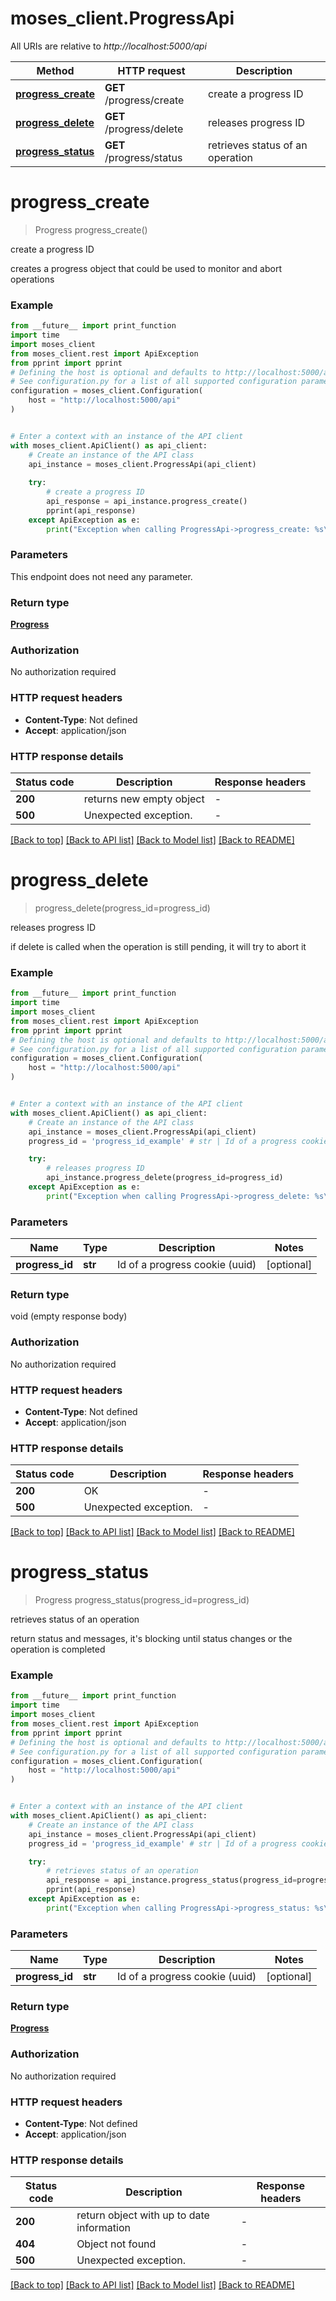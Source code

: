 # moses_client.ProgressApi

All URIs are relative to *http://localhost:5000/api*

Method | HTTP request | Description
------------- | ------------- | -------------
[**progress_create**](ProgressApi.md#progress_create) | **GET** /progress/create | create a progress ID
[**progress_delete**](ProgressApi.md#progress_delete) | **GET** /progress/delete | releases progress ID
[**progress_status**](ProgressApi.md#progress_status) | **GET** /progress/status | retrieves status of an operation


# **progress_create**
> Progress progress_create()

create a progress ID

creates a progress object that could be used to monitor and abort operations

### Example

```python
from __future__ import print_function
import time
import moses_client
from moses_client.rest import ApiException
from pprint import pprint
# Defining the host is optional and defaults to http://localhost:5000/api
# See configuration.py for a list of all supported configuration parameters.
configuration = moses_client.Configuration(
    host = "http://localhost:5000/api"
)


# Enter a context with an instance of the API client
with moses_client.ApiClient() as api_client:
    # Create an instance of the API class
    api_instance = moses_client.ProgressApi(api_client)
    
    try:
        # create a progress ID
        api_response = api_instance.progress_create()
        pprint(api_response)
    except ApiException as e:
        print("Exception when calling ProgressApi->progress_create: %s\n" % e)
```

### Parameters
This endpoint does not need any parameter.

### Return type

[**Progress**](Progress.md)

### Authorization

No authorization required

### HTTP request headers

 - **Content-Type**: Not defined
 - **Accept**: application/json

### HTTP response details
| Status code | Description | Response headers |
|-------------|-------------|------------------|
**200** | returns new empty object |  -  |
**500** | Unexpected exception. |  -  |

[[Back to top]](#) [[Back to API list]](../README.md#documentation-for-api-endpoints) [[Back to Model list]](../README.md#documentation-for-models) [[Back to README]](../README.md)

# **progress_delete**
> progress_delete(progress_id=progress_id)

releases progress ID

if delete is called when the operation is still pending, it will try to abort it

### Example

```python
from __future__ import print_function
import time
import moses_client
from moses_client.rest import ApiException
from pprint import pprint
# Defining the host is optional and defaults to http://localhost:5000/api
# See configuration.py for a list of all supported configuration parameters.
configuration = moses_client.Configuration(
    host = "http://localhost:5000/api"
)


# Enter a context with an instance of the API client
with moses_client.ApiClient() as api_client:
    # Create an instance of the API class
    api_instance = moses_client.ProgressApi(api_client)
    progress_id = 'progress_id_example' # str | Id of a progress cookie (uuid) (optional)

    try:
        # releases progress ID
        api_instance.progress_delete(progress_id=progress_id)
    except ApiException as e:
        print("Exception when calling ProgressApi->progress_delete: %s\n" % e)
```

### Parameters

Name | Type | Description  | Notes
------------- | ------------- | ------------- | -------------
 **progress_id** | **str**| Id of a progress cookie (uuid) | [optional] 

### Return type

void (empty response body)

### Authorization

No authorization required

### HTTP request headers

 - **Content-Type**: Not defined
 - **Accept**: application/json

### HTTP response details
| Status code | Description | Response headers |
|-------------|-------------|------------------|
**200** | OK |  -  |
**500** | Unexpected exception. |  -  |

[[Back to top]](#) [[Back to API list]](../README.md#documentation-for-api-endpoints) [[Back to Model list]](../README.md#documentation-for-models) [[Back to README]](../README.md)

# **progress_status**
> Progress progress_status(progress_id=progress_id)

retrieves status of an operation

return status and messages, it's blocking until status changes or the operation is completed

### Example

```python
from __future__ import print_function
import time
import moses_client
from moses_client.rest import ApiException
from pprint import pprint
# Defining the host is optional and defaults to http://localhost:5000/api
# See configuration.py for a list of all supported configuration parameters.
configuration = moses_client.Configuration(
    host = "http://localhost:5000/api"
)


# Enter a context with an instance of the API client
with moses_client.ApiClient() as api_client:
    # Create an instance of the API class
    api_instance = moses_client.ProgressApi(api_client)
    progress_id = 'progress_id_example' # str | Id of a progress cookie (uuid) (optional)

    try:
        # retrieves status of an operation
        api_response = api_instance.progress_status(progress_id=progress_id)
        pprint(api_response)
    except ApiException as e:
        print("Exception when calling ProgressApi->progress_status: %s\n" % e)
```

### Parameters

Name | Type | Description  | Notes
------------- | ------------- | ------------- | -------------
 **progress_id** | **str**| Id of a progress cookie (uuid) | [optional] 

### Return type

[**Progress**](Progress.md)

### Authorization

No authorization required

### HTTP request headers

 - **Content-Type**: Not defined
 - **Accept**: application/json

### HTTP response details
| Status code | Description | Response headers |
|-------------|-------------|------------------|
**200** | return object with up to date information |  -  |
**404** | Object not found |  -  |
**500** | Unexpected exception. |  -  |

[[Back to top]](#) [[Back to API list]](../README.md#documentation-for-api-endpoints) [[Back to Model list]](../README.md#documentation-for-models) [[Back to README]](../README.md)

